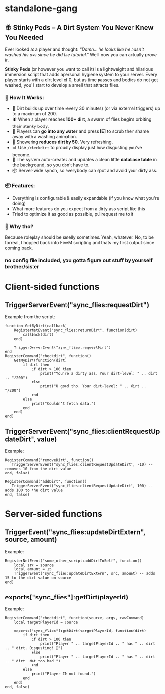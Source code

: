 # standalone-gang
## 🪰 **Stinky Peds** – A Dirt System You Never Knew You Needed

Ever looked at a player and thought:
*"Damn... he looks like he hasn't washed his ass since he did the tutorial."*
Well, now you can actually *prove it*.

**Stinky Peds** (or however you want to call it) is a lightweight and hilarious immersion script that adds apersonal hygiene system to your server. Every player starts with a dirt level of 0, but as time passes and bodies do not get washed, you'll start to develop a smell that attracts flies.

### 💩 How It Works:

* 🐛 Dirt builds up over time (every 30 minutes) (or via external triggers) up to a maximum of 200.
* 🪰 When a player reaches **100+ dirt**, a swarm of flies begins orbiting their stanky body.
* 🚿 Players can **go into any water** and press **[E]** to scrub their shame away with a washing animation.
* 🧼 Showering **reduces dirt by 50**. Very refreshing.
* 📊 Use `/checkdirt` to proudly display just how disgusting you’ve become.
* 🧠 The system auto-creates and updates a clean little **database table** in the background, so you don’t have to.
* 📦 Server-wide synch, so everybody can spot and avoid your dirty ass.

### 📦 Features:

* Everything is configurable & easily expandable (if you know what you're doing)
* What more features do you expect from a dirty ass script like this
* Tried to optimize it as good as possible, pullrequest me to it

### 🎯 Why tho?

Because roleplay should be smelly sometimes. Yeah, whatever.
No, to be forreal, I hopped back into FiveM scripting and thats my first output since coming back.

### no config file included, you gotta figure out stuff by yourself brother/sister

# Client-sided functions

## TriggerServerEvent("sync_flies:requestDirt")
Example from the script:
```
function GetMyDirt(callback)
    RegisterNetEvent("sync_flies:returnDirt", function(dirt)
        callback(dirt)
    end)

    TriggerServerEvent("sync_flies:requestDirt")
end
RegisterCommand("checkdirt", function()
    GetMyDirt(function(dirt)
        if dirt then
            if dirt > 100 then
                print("You're a dirty ass. Your dirt-level: " .. dirt .. "/200")
            else
                print("U good tho. Your dirt-level: " .. dirt .. "/200")
            end
        else
            print("Couldn't fetch data.")
        end
    end)
end)
```

## TriggerServerEvent("sync_flies:clientRequestUpdateDirt", value)
Example:
```
RegisterCommand("removeDirt", function()
   TriggerServerEvent("sync_flies:clientRequestUpdateDirt", -10) -- removes 10 from the dirt value
end, false)

RegisterCommand("addDirt", function()
   TriggerServerEvent("sync_flies:clientRequestUpdateDirt", 100) -- adds 100 to the dirt value
end, false)
```

# Server-sided functions

## TriggerEvent("sync_flies:updateDirtExtern", source, amount) 
Example:
```
RegisterNetEvent("some_other_script:addDirtToSelf", function()
    local src = source
    local amount = 15
    TriggerEvent("sync_flies:updateDirtExtern", src, amount) -- adds 15 to the dirt value on source
end)
```


## exports["sync_flies"]:getDirt(playerId)
Example:
```
RegisterCommand("checkdirt", function(source, args, rawCommand)
    local targetPlayerId = source

    exports["sync_flies"]:getDirt(targetPlayerId, function(dirt)
        if dirt then
            if dirt > 100 then
                print("Player " .. targetPlayerId .. " has " .. dirt .. " dirt. Disgusting! 🤢")
            else
                print("Player " .. targetPlayerId .. " has " .. dirt .. " dirt. Not too bad.")
            end
        else
            print("Player ID not found.")
        end
    end)
end, false)
```
